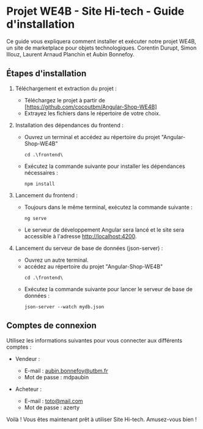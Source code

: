 # Projet WE4B - Site Hi-tech - Guide d'installation

Ce guide vous expliquera comment installer et exécuter notre projet WE4B, un site de marketplace pour objets technologiques.
Corentin Durupt, Simon Illouz, Laurent Arnaud Planchin et Aubin Bonnefoy.

## Étapes d'installation

1. Téléchargement et extraction du projet :
   - Téléchargez le projet à partir de [https://github.com/cocoutbm/Angular-Shop-WE4B]
   - Extrayez les fichiers dans le répertoire de votre choix.

2. Installation des dépendances du frontend :
   - Ouvrez un terminal et accédez au répertoire du projet "Angular-Shop-WE4B"
     ```
     cd .\frontend\
     ```
   - Exécutez la commande suivante pour installer les dépendances nécessaires :
     ```
     npm install
     ```

3. Lancement du frontend :
   - Toujours dans le même terminal, exécutez la commande suivante :
     ```
     ng serve
     ```
   - Le serveur de développement Angular sera lancé et le site sera accessible à l'adresse [http://localhost:4200](http://localhost:4200).

4. Lancement du serveur de base de données (json-server) :
   - Ouvrez un autre terminal.
   - accédez au répertoire du projet "Angular-Shop-WE4B"
     ```
     cd .\frontend\
     ```
   - Exécutez la commande suivante pour lancer le serveur de base de données :
     ```
     json-server --watch mydb.json
     ```

## Comptes de connexion

Utilisez les informations suivantes pour vous connecter aux différents comptes :

- Vendeur :
  - E-mail : aubin.bonnefoy@utbm.fr
  - Mot de passe : mdpaubin

- Acheteur :
  - E-mail : toto@mail.com
  - Mot de passe : azerty

Voilà ! Vous êtes maintenant prêt à utiliser Site Hi-tech.
Amusez-vous bien !
